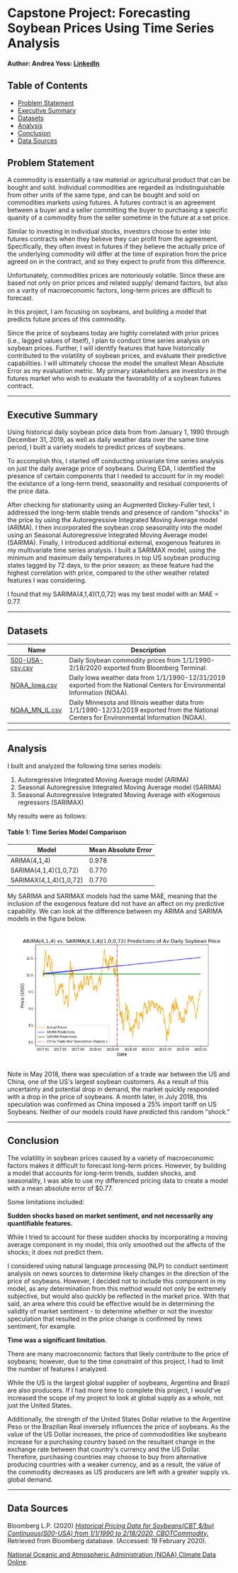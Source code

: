 # Capstone Project: Forecasting Soybean Prices Using Time Series Analysis
  
#### Author: Andrea Yoss: [LinkedIn](https://www.linkedin.com/in/andreayoss/)


## Table of Contents

- [Problem Statement](#Problem-Statement)
- [Executive Summary](#Executive-Summary)
- [Datasets](#Datasets)
- [Analysis](#Analysis)
- [Conclusion](#Conclusion)
- [Data Sources](#Data-Sources)


## Problem Statement

A commodity is essentially a raw material or agricultural product that can be bought and sold.  Individual commodities are regarded as indistinguishable from other units of the same type, and can be bought and sold on commodities markets using futures.  A futures contract is  an agreement between a buyer and a seller committing the buyer to purchasing a specific quanity of a commodity from the seller sometime in the future at a set price. 

Similar to investing in individual stocks, investors choose to enter into futures contracts when they believe they can profit from the agreement.  Specifically, they often invest in futures if they believe the actually price of the underlying commodity will differ at the time of expiration from the price agreed on in the contract, and so they expect to profit from this difference.  

Unfortunately, commodities prices are notoriously volatile.  Since these are based not only on prior prices and related supply/ demand factors, but also on a varity of macroeconomic factors, long-term prices are difficult to forecast.

In this project, I am focusing on soybeans, and building a model that predicts future prices of this commodity.

Since the price of soybeans today are highly correlated with prior prices (i.e., lagged values of itself), I plan to conduct time series analysis on soybean prices. Further, I will identify features that have historically contributed to the volatility of soybean prices, and evaluate their predictive capabilities. I will ultimately choose the model the smallest Mean Absolute Error as my evaluation metric.  My primary stakeholders are investors in the futures market who wish to evaluate the favorability of a soybean futures contract. 
  
----

## Executive Summary

Using historical daily soybean price data from from January 1, 1990 through December 31, 2019, as well as daily weather data over the same time period, I built a variety models to predict prices of soybeans.

To accomplish this, I started off conducting univariate time series analysis on just the daily average price of soybeans. During EDA, I identified the presence of certain components that I needed to account for in my model: the existance of a long-term trend, seasonality and residual components of the price data. 

After checking for stationarity using an Augmented Dickey-Fuller test, I addressed the long-term stable trends and presence of random "shocks" in the price by using the Autoregressive Integrated Moving Average model (ARIMA). I then incorporated the soybean crop seasonality into the model using an Seasonal Autoregressive Integrated Moving Average model (SARIMA).  Finally, I introduced additional external, exogenous features in my multivariate time series analysis. I built a SARIMAX model, using the minimum and maximum daily temperatures in top US soybean producing states lagged by 72 days, to the prior season; as these feature had the highest correlation with price, compared to the other weather related features I was considering.

I found that my SARIMA(4,1,4)(1,0,72) was my best model with an MAE = 0.77.  

----


## Datasets

|Name|Description|
|---|---|
|[S00-USA-csv.csv](/Data/S00-USA-csv.csv)| Daily Soybean commodity prices from 1/1/1990- 2/18/2020 exported from Bloomberg Terminal.|
|[NOAA_Iowa.csv](/Data/NOAA_Iowa.csv)| Daily Iowa weather data from 1/1/1990-12/31/2019 exported from the National Centers for Environmental Information (NOAA).|
|[NOAA_MN_IL.csv](/Data/NOAA_MN_IL.csv)| Daily Minnesota and Illinois weather data from 1/1/1990-12/31/2019 exported from the National Centers for Environmental Information (NOAA).|
 
----

## Analysis

I built and analyzed the following time series models:
  
1. Autoregressive Integrated Moving Average model (ARIMA)
2. Seasonal Autoregressive Integrated Moving Average model (SARIMA)
3. Seasonal Autoregressive Integrated Moving Average with eXogenous regressors (SARIMAX)

My results were as follows:

#### Table 1: Time Series Model Comparison

|Model|Mean Absolute Error|
|---|---|
|ARIMA(4,1,4)| 0.978|
|SARIMA(4,1,4)(1,0,72)| 0.770|
|SARIMAX(4,1,4)(1,0,72)|0.770|

My SARIMA and SARIMAX models had the same MAE, meaning that the inclusion of the exogenous feature did not have an affect on my predictive capability.  We can look at the difference between my ARIMA and SARIMA models in the figure below.


<img src="Images/predictions_ARIMA_SARIMA.png">

Note in May 2018, there was speculation of a trade war between the US and China, one of the US's largest soybean customers. As a result of this uncertainty and potential drop in demand, the market quickly responded with a drop in the price of soybeans.  A month later, in July 2018, this speculation was confirmed as China imposed a 25% import tariff on US Soybeans.  Neither of our models could have predicted this random "shock."  

----

## Conclusion

The volatility in soybean prices caused by a variety of macroeconomic factors makes it difficult to forecast long-term prices. However, by building a model that accounts for long-term trends, sudden shocks, and seasonality, I was able to use my differenced pricing data to create a model with a mean absolute error of $0.77.
  
Some limitations included:

**Sudden shocks based on market sentiment, and not necessarily any quantifiable features.** 
  
While I tried to account for these sudden shocks by incorporating a moving average component in my model, this only smoothed out the affects of the shocks; it does not predict them. 

I considered using natural language processing (NLP) to conduct sentiment analysis on news sources to determine likely changes in the direction of the price of soybeans. However, I decided not to include this component in my model, as any determination from this method would not only be extremely subjective, but would also quickly be reflected in the market price. With that said, an area where this could be effective would be in determining the validity of market sentiment - to determine whether or not the investor speculation that resulted in the price change is confirmed by news sentiment, for example.
  
  
**Time was a significant limitation.**
  
There are many macroeconomic factors that likely contribute to the price of soybeans; however, due to the time constraint of this project, I had to limit the number of features I analyzed.  

While the US is the largest global supplier of soybeans, Argentina and Brazil are also producers.  If I had more time to complete this project, I would've increased the scope of my project to look at global supply as a whole, not just the United States.  
  
Additionally, the strength of the United States Dollar relative to the Argentine Peso or the Brazilian Real inversely influences the price of soybeans. As the value of the US Dollar increases, the price of commododities like soybeans increase for a purchasing country based on the resultant change in the exchange rate between that country's currency and the US Dollar. Therefore, purchasing countries may choose to buy from alternative producing countries with a weaker currency, and as a result, the value of the commodity decreases as US producers are left with a greater supply vs. global demand.



----

## Data Sources

Bloomberg L.P. (2020) *[Historical Pricing Data for Soybeans(CBT $/bu) Continuous(S00-USA) from 1/1/1990 to 2/18/2020, CBOTCommodity.](https://github.com/AndreaYoss/Capstone/blob/master/Data/S00-USA-csv.csv)* Retrieved from Bloomberg database. (Accessed: 19 February 2020).

[National Oceanic and Atmospheric Administration (NOAA) Climate Data Online](https://www.ncdc.noaa.gov/cdo-web/).









